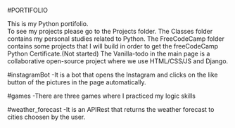 #PORTIFOLIO

This is my Python portifolio.  
To see my projects please go to the Projects folder. 
The Classes folder contains my personal studies related to Python.
The FreeCodeCamp folder contains some projects that I will build in order to get the freeCodeCamp Python Certificate.(Not started)
The Vanilla-todo in the main page is a collaborative open-source project where we use HTML/CSS/JS and Django.  

#instagramBot
-It is a bot that opens the Instagram and clicks on the like button of the pictures in the page automatically.

#games
-There are three games where I practiced my logic skills

#weather_forecast
-It is an APIRest that returns the weather forecast to cities choosen by the user. 